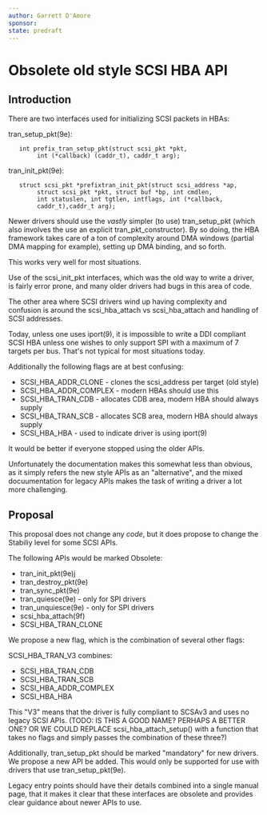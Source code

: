 ```yaml
---
author: Garrett D'Amore
sponsor:
state: predraft
---
```


# Obsolete old style SCSI HBA API

## Introduction

There are two interfaces used for initializing SCSI
packets in HBAs:

tran_setup_pkt(9e):

       int prefix_tran_setup_pkt(struct scsi_pkt *pkt,
            int (*callback) (caddr_t), caddr_t arg);

tran_init_pkt(9e):

       struct scsi_pkt *prefixtran_init_pkt(struct scsi_address *ap,
            struct scsi_pkt *pkt, struct buf *bp, int cmdlen,
            int statuslen, int tgtlen, intflags, int (*callback,
            caddr_t),caddr_t arg);

Newer drivers should use the *vastly* simpler (to use)
tran_setup_pkt (which also involves the use an explicit
tran_pkt_constructor).  By so doing, the HBA framework takes
care of a ton of complexity around DMA windows (partial DMA
mapping for example), setting up DMA binding, and so forth.

This works very well for most situations.

Use of the scsi_init_pkt interfaces, which was the old way
to write a driver, is fairly error prone, and many older
drivers had bugs in this area of code.

The other area where SCSI drivers wind up having complexity
and confusion is around the scsi_hba_attach vs
scsi_hba_attach and handling of SCSI addresses.

Today, unless one uses iport(9), it is impossible to
write a DDI compliant SCSI HBA unless one wishes to only
support SPI with a maximum of 7 targets per bus.
That's not typical for most situations today.

Additionally the following flags are at best confusing:

* SCSI_HBA_ADDR_CLONE - clones the scsi_address per target (old style)
* SCSI_HBA_ADDR_COMPLEX - modern HBAs should use this
* SCSI_HBA_TRAN_CDB - allocates CDB area, modern HBA should always supply
* SCSI_HBA_TRAN_SCB - allocates SCB area, modern HBA should always supply
* SCSI_HBA_HBA - used to indicate driver is using iport(9)

It would be better if everyone stopped using the older APIs.

Unfortunately the documentation makes this somewhat less
than obvious, as it simply refers the new style APIs as
an "alternative", and the mixed docuumentation for legacy
APIs makes the task of writing a driver a lot more challenging.

## Proposal

This proposal does not change any *code*, but it does
propose to change the Stabiliy level for some SCSI APIs.

The following APIs would be marked Obsolete:

* tran_init_pkt(9e)j
* tran_destroy_pkt(9e)
* tran_sync_pkt(9e)
* tran_quiesce(9e) - only for SPI drivers
* tran_unquiesce(9e) - only for SPI drivers
* scsi_hba_attach(9f)
* SCSI_HBA_TRAN_CLONE

We propose a new flag, which is the combination of several other
flags:

SCSI_HBA_TRAN_V3 combines:

  * SCSI_HBA_TRAN_CDB
  * SCSI_HBA_TRAN_SCB
  * SCSI_HBA_ADDR_COMPLEX
  * SCSI_HBA_HBA

This "V3" means that the driver is fully compliant to SCSAv3
and uses no legacy SCSI APIs.
(TODO: IS THIS A GOOD NAME? PERHAPS A BETTER ONE?  OR WE COULD
REPLACE scsi_hba_attach_setup() with a function that takes
no flags and simply passes the combination of these three?)

Additionally, tran_setup_pkt should be marked "mandatory" for new drivers.
We propose a new API be added.  This would only be supported for
use with drivers that use tran_setup_pkt(9e).

Legacy entry points should have their details combined into a single
manual page, that it makes it clear that these interfaces are
obsolete and provides clear guidance about newer APIs to use.

